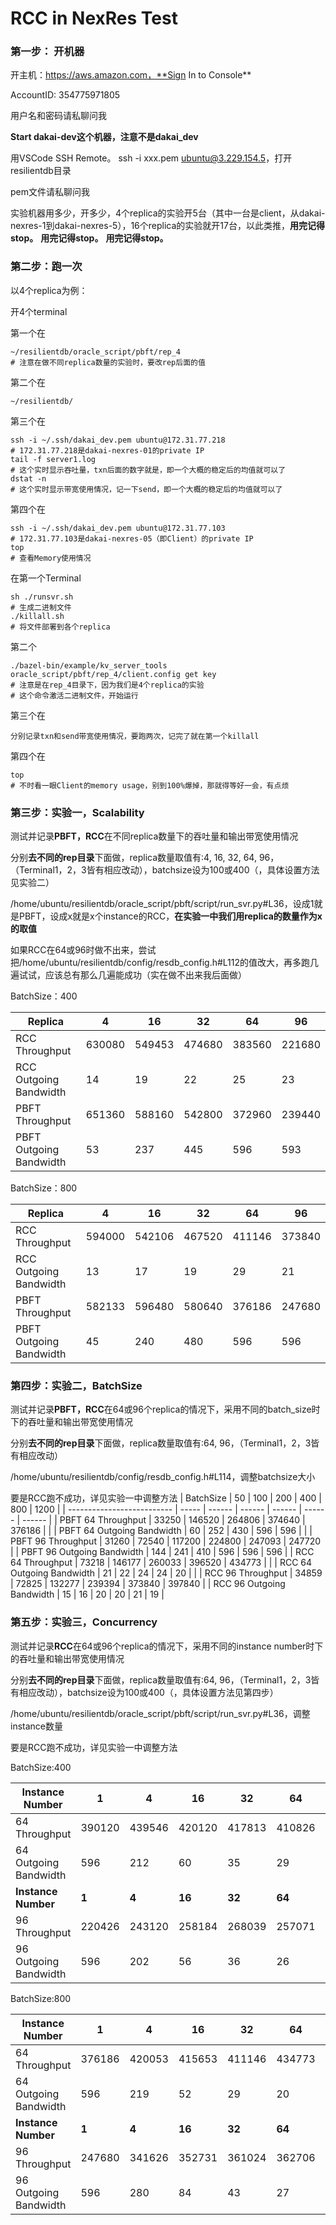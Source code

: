 # RCC in NexRes Test

### 第一步： 开机器

开主机：https://aws.amazon.com，**Sign In to Console**

AccountID: 354775971805

用户名和密码请私聊问我

**Start dakai-dev这个机器，注意不是dakai_dev**

用VSCode SSH Remote。 ssh -i xxx.pem ubuntu@3.229.154.5，打开resilientdb目录

pem文件请私聊问我



实验机器用多少，开多少，4个replica的实验开5台（其中一台是client，从dakai-nexres-1到dakai-nexres-5），16个replica的实验就开17台，以此类推，**用完记得stop。** **用完记得stop。** **用完记得stop。**



### 第二步：跑一次

以4个replica为例：

开4个terminal

第一个在

```
~/resilientdb/oracle_script/pbft/rep_4
# 注意在做不同replica数量的实验时，要改rep后面的值
```

第二个在

```
~/resilientdb/
```

第三个在

```
ssh -i ~/.ssh/dakai_dev.pem ubuntu@172.31.77.218
# 172.31.77.218是dakai-nexres-01的private IP
tail -f server1.log
# 这个实时显示吞吐量，txn后面的数字就是，即一个大概的稳定后的均值就可以了
dstat -n
# 这个实时显示带宽使用情况，记一下send，即一个大概的稳定后的均值就可以了
```

第四个在

```
ssh -i ~/.ssh/dakai_dev.pem ubuntu@172.31.77.103
# 172.31.77.103是dakai-nexres-05（即Client）的private IP
top
# 查看Memory使用情况
```



在第一个Terminal

```
sh ./runsvr.sh
# 生成二进制文件
./killall.sh
# 将文件部署到各个replica
```

第二个

```
./bazel-bin/example/kv_server_tools oracle_script/pbft/rep_4/client.config get key
# 注意是在rep_4目录下，因为我们是4个replica的实验
# 这个命令激活二进制文件，开始运行
```

第三个在

```
分别记录txn和send带宽使用情况，要跑两次，记完了就在第一个killall
```

第四个在

```
top
# 不时看一眼Client的memory usage，别到100%爆掉，那就得等好一会，有点烦
```



### 第三步：实验一，Scalability

测试并记录**PBFT，RCC**在不同replica数量下的吞吐量和输出带宽使用情况

分别**去不同的rep目录**下面做，replica数量取值有:4, 16, 32, 64, 96，（Terminal1，2，3皆有相应改动），batchsize设为100或400（，具体设置方法见实验二）

/home/ubuntu/resilientdb/oracle_script/pbft/script/run_svr.py#L36，设成1就是PBFT，设成x就是x个instance的RCC，**在实验一中我们用replica的数量作为x的取值**

如果RCC在64或96时做不出来，尝试把/home/ubuntu/resilientdb/config/resdb_config.h#L112的值改大，再多跑几遍试试，应该总有那么几遍能成功（实在做不出来我后面做）

BatchSize：400

| Replica                 | 4    | 16   | 32   | 64   | 96   |
| ----------------------- | ---- | ---- | ---- | ---- | ---- |
| RCC Throughput          |630080|549453|474680|383560|221680|
| RCC Outgoing Bandwidth  |  14  |19    |  22  |  25  |  23  |
| PBFT Throughput         |651360|588160|542800|372960|239440|
| PBFT Outgoing Bandwidth | 53   |237   |  445 | 596  | 593  |

BatchSize：800

| Replica                 | 4    | 16   | 32   | 64   | 96   |
| ----------------------- | ---- | ---- | ---- | ---- | ---- |
| RCC Throughput          |594000|542106|467520|411146|373840|
| RCC Outgoing Bandwidth  |  13  |  17  |  19  |  29  |  21  |
| PBFT Throughput         |582133|596480|580640|376186|247680|
| PBFT Outgoing Bandwidth |  45  | 240  | 480  | 596  |  596 |

### 第四步：实验二，BatchSize

测试并记录**PBFT，RCC**在64或96个replica的情况下，采用不同的batch_size时下的吞吐量和输出带宽使用情况

分别**去不同的rep目录**下面做，replica数量取值有:64, 96，（Terminal1，2，3皆有相应改动）

/home/ubuntu/resilientdb/config/resdb_config.h#L114，调整batchsize大小

要是RCC跑不成功，详见实验一中调整方法
| BatchSize                  | 50    | 100    | 200    | 400    | 800    | 1200   |
| -------------------------- | ----- | ------ | ------ | ------ | ------ | ------ |
| PBFT 64 Throughput         | 33250 | 146520 | 264806 | 374640 | 376186 |        |
| PBFT 64 Outgoing Bandwidth | 60    | 252    | 430    | 596    | 596    |        |
| PBFT 96 Throughput         | 31260 | 72540  | 117200 | 224800 | 247093 | 247720 |
| PBFT 96 Outgoing Bandwidth | 144   | 241    | 410    | 596    | 596    |  596   |
| RCC 64 Throughput          | 73218 | 146177 | 260033 | 396520 | 434773 |        |
| RCC 64 Outgoing Bandwidth  | 21    | 22     | 24     | 24     | 20     |        |
| RCC 96 Throughput          | 34859 | 72825  | 132277 | 239394 | 373840 | 397840 | 
| RCC 96 Outgoing Bandwidth  | 15    | 16     | 20     | 20     | 21     |  19    |

### 第五步：实验三，Concurrency

测试并记录**RCC**在64或96个replica的情况下，采用不同的instance number时下的吞吐量和输出带宽使用情况

分别**去不同的rep目录**下面做，replica数量取值有:64, 96，（Terminal1，2，3皆有相应改动），batchsize设为100或400（，具体设置方法见第四步）

/home/ubuntu/resilientdb/oracle_script/pbft/script/run_svr.py#L36，调整instance数量

要是RCC跑不成功，详见实验一中调整方法


BatchSize:400

| Instance Number       | 1      | 4      | 16     | 32     | 64     |        |
| --------------------- | ------ | ------ | ------ | ------ | ------ | ------ |
| 64 Throughput         | 390120 | 439546 | 420120 | 417813 | 410826 |        |
| 64 Outgoing Bandwidth | 596    | 212    | 60     | 35     | 29     |        |
| **Instance Number**   | **1**  | **4**  | **16** | **32** | **64** | **96** |
| 96 Throughput         | 220426 | 243120 | 258184 | 268039 | 257071 | 246898 |
| 96 Outgoing Bandwidth | 596    | 202    | 56     | 36     | 26     | 23     |

BatchSize:800

| Instance Number       | 1      | 4      | 16     | 32     | 64     |        |
| --------------------- | ------ | ------ | ------ | ------ | ------ | ------ |
| 64 Throughput         | 376186 | 420053 | 415653 | 411146 | 434773 |        |
| 64 Outgoing Bandwidth | 596    |  219   |   52   |  29    | 20     |        |
| **Instance Number**   | **1**  | **4**  | **16** | **32** | **64** | **96** |
| 96 Throughput         | 247680 | 341626 | 352731 | 361024 | 362706 | 373840 |
| 96 Outgoing Bandwidth | 596    | 280    | 84     | 43     | 27     | 21     |